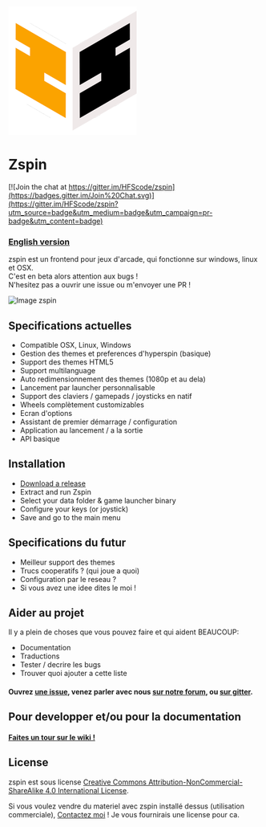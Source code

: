 ![Logo zspin](assets/256.png)
# Zspin
[![Join the chat at https://gitter.im/HFScode/zspin](https://badges.gitter.im/Join%20Chat.svg)](https://gitter.im/HFScode/zspin?utm_source=badge&utm_medium=badge&utm_campaign=pr-badge&utm_content=badge)
### [English version](README.md)    

zspin est un frontend pour jeux d'arcade, qui fonctionne sur windows, linux et OSX.    
C'est en beta alors attention aux bugs !    
N'hesitez pas a ouvrir une issue ou m'envoyer une PR !

![Image zspin](http://zspin.vik.io/static/zspin-small.gif)

## Specifications actuelles

* Compatible OSX, Linux, Windows
* Gestion des themes et preferences d'hyperspin (basique)
* Support des themes HTML5
* Support multilanguage
* Auto redimensionnement des themes (1080p et au dela)
* Lancement par launcher personnalisable
* Support des claviers / gamepads / joysticks en natif
* Wheels complètement customizables
* Ecran d'options
* Assistant de premier démarrage / configuration
* Application au lancement / a la sortie
* API basique

## Installation

* [Download a release](https://github.com/HFSCode/zspin/releases)
* Extract and run Zspin
* Select your data folder & game launcher binary
* Configure your keys (or joystick)
* Save and go to the main menu

## Specifications du futur

* Meilleur support des themes
* Trucs cooperatifs ? (qui joue a quoi)
* Configuration par le reseau ?
* Si vous avez une idee dites le moi !

## Aider au projet
Il y a plein de choses que vous pouvez faire et qui aident BEAUCOUP:    

* Documentation
* Traductions
* Tester / decrire les bugs
* Trouver quoi ajouter a cette liste

#### Ouvrez [une issue](https://github.com/HFScode/zspin/issues), venez parler avec nous [sur notre forum](http://forum.hyperfreespin.fr/zspin-f113/), ou [sur gitter](https://gitter.im/HFScode/zspin).

## Pour developper et/ou pour la documentation
#### [Faites un tour sur le wiki !](https://github.com/HFScode/zspin/wiki/)

## License

zspin est sous license [Creative Commons Attribution-NonCommercial-ShareAlike 4.0 International License](http://creativecommons.org/licenses/by-nc-sa/4.0/).

Si vous voulez vendre du materiel avec zspin installé dessus (utilisation commerciale), [Contactez moi](mailto:v@42.am?subject=Je+veux+une+license+!) ! Je vous fournirais une license pour ca.
